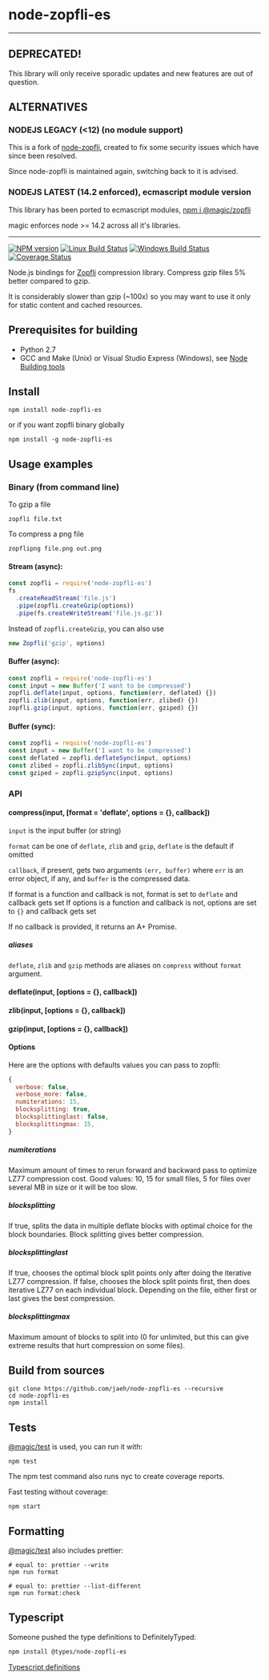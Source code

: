 # node-zopfli-es

---------------------------------------------------------------------------

## DEPRECATED!

This library will only receive sporadic updates and new features are out of question.

## ALTERNATIVES

### NODEJS LEGACY (<12) (no module support)

This is a fork of [node-zopfli](https://github.com/pierreinglebert/node-zopfli),
created to fix some security issues which have since been resolved.

Since node-zopfli is maintained again, switching back to it is advised.

### NODEJS LATEST (14.2 enforced), ecmascript module version

This library has been ported to ecmascript modules,
[npm i @magic/zopfli](https://github.com/magic/zopfli)

magic enforces node >= 14.2 across all it's libraries.

---------------------------------------------------------------------------

[![NPM version][npm-image]][npm-url]
[![Linux Build Status][travis-image]][travis-url]
[![Windows Build Status][appveyor-image]][appveyor-url]
[![Coverage Status][coveralls-image]][coveralls-url]

Node.js bindings for [Zopfli](https://en.wikipedia.org/wiki/Zopfli) compression library.
Compress gzip files 5% better compared to gzip.

It is considerably slower than gzip (~100x) so you may want to use it only for static content and cached resources.


## Prerequisites for building

* Python 2.7
* GCC and Make (Unix) or Visual Studio Express (Windows), see [Node Building tools](https://github.com/TooTallNate/node-gyp#installation)

## Install

```shell
npm install node-zopfli-es
```

or if you want zopfli binary globally

```shell
npm install -g node-zopfli-es
```

## Usage examples
### Binary (from command line)
To gzip a file

```shell
zopfli file.txt
```

To compress a png file

```shell
zopflipng file.png out.png
```

#### Stream (async):

```js
const zopfli = require('node-zopfli-es')
fs
  .createReadStream('file.js')
  .pipe(zopfli.createGzip(options))
  .pipe(fs.createWriteStream('file.js.gz'))
```

Instead of `zopfli.createGzip`, you can also use

```js
new Zopfli('gzip', options)
```

#### Buffer (async):

```js
const zopfli = require('node-zopfli-es')
const input = new Buffer('I want to be compressed')
zopfli.deflate(input, options, function(err, deflated) {})
zopfli.zlib(input, options, function(err, zlibed) {})
zopfli.gzip(input, options, function(err, gziped) {})
```

#### Buffer (sync):

```js
const zopfli = require('node-zopfli-es')
const input = new Buffer('I want to be compressed')
const deflated = zopfli.deflateSync(input, options)
const zlibed = zopfli.zlibSync(input, options)
const gziped = zopfli.gzipSync(input, options)
```

### API

#### compress(input, [format = 'deflate', options = {}, callback])

`input` is the input buffer (or string)

`format` can be one of `deflate`, `zlib` and `gzip`, `deflate` is the default if omitted

`callback`, if present, gets two arguments
`(err, buffer)` where `err` is an error object, if any, and `buffer` is the compressed data.

If format is a function and callback is not, format is set to `deflate` and callback gets set
If options is a function and callback is not, options are set to `{}` and callback gets set

If no callback is provided, it returns an A+ Promise.

##### aliases

`deflate`, `zlib` and `gzip` methods are aliases on `compress` without `format` argument.

#### deflate(input, [options = {}, callback])

#### zlib(input, [options = {}, callback])

#### gzip(input, [options = {}, callback])


#### Options

Here are the options with defaults values you can pass to zopfli:

```js
{
  verbose: false,
  verbose_more: false,
  numiterations: 15,
  blocksplitting: true,
  blocksplittinglast: false,
  blocksplittingmax: 15,
}
```

##### numiterations
Maximum amount of times to rerun forward and backward pass to optimize LZ77 compression cost. Good values: 10, 15 for small files, 5 for files over several MB in size or it will be too slow.

##### blocksplitting
If true, splits the data in multiple deflate blocks with optimal choice for the block boundaries. Block splitting gives better compression.

##### blocksplittinglast
If true, chooses the optimal block split points only after doing the iterative LZ77 compression. If false, chooses the block split points first, then does iterative LZ77 on each individual block. Depending on the file, either first or last gives the best compression.

##### blocksplittingmax
Maximum amount of blocks to split into (0 for unlimited, but this can give extreme results that hurt compression on some files).


## Build from sources

```shell
git clone https://github.com/jaeh/node-zopfli-es --recursive
cd node-zopfli-es
npm install
```

## Tests
[@magic/test](https://github.com/magic/test) is used, you can run it with:

```shell
npm test
```
The npm test command also runs nyc to create coverage reports.

Fast testing without coverage:

```shell
npm start
```

## Formatting

[@magic/test](https://github.com/magic/test) also includes prettier:

```shell
# equal to: prettier --write
npm run format

# equal to: prettier --list-different
npm run format:check
```

## Typescript
Someone pushed the type definitions to DefinitelyTyped:
```bash
npm install @types/node-zopfli-es
```
[Typescript definitions](https://www.npmjs.com/package/@types/node-zopfli-es)

[npm-image]: https://img.shields.io/npm/v/node-zopfli-es.svg
[npm-url]: https://www.npmjs.com/package/node-zopfli-es
[travis-image]: https://img.shields.io/travis/jaeh/node-zopfli-es/master.svg?label=Linux%20build
[travis-url]: https://travis-ci.org/jaeh/node-zopfli-es
[appveyor-image]: https://img.shields.io/appveyor/ci/jaeh/node-zopfli-es/master.svg?label=Windows%20build
[appveyor-url]: https://ci.appveyor.com/project/jaeh/node-zopfli-es/branch/master
[coveralls-image]: https://coveralls.io/repos/github/jaeh/node-zopfli-es/badge.svg?branch=master
[coveralls-url]: https://coveralls.io/r/jaeh/node-zopfli-es?branch=master
